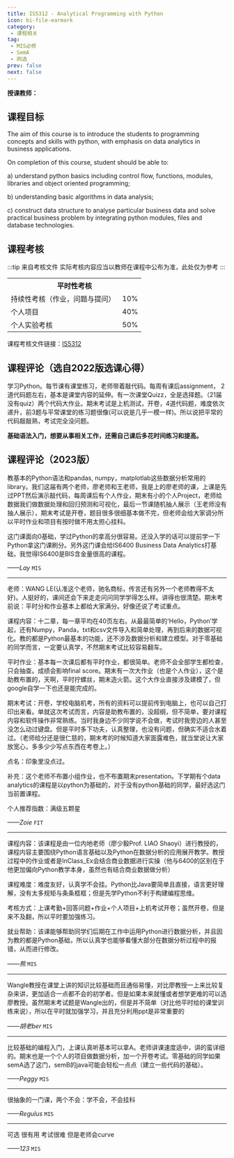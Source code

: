 ```yaml
---
title: IS5312 - Analytical Programming with Python
icon: bi-file-earmark
category: 
 - 课程相关
tag:
 - MIS必修
 - SemA
 - 网选
prev: false
next: false
---
```


<VPBanner
    title = "0基础小白？"
    content = "自学之余提提你，正确的思路可以帮助你正确的编程"
    logo = "brokenrobot.jpg"
    :actions = '[  
        {
            text: "详细信息",
            link: "../../Useful/Learning/coding_greenhand.md"
        },
    ]'
/>

**授课教师：**

<VPBanner
  title = "王乐（Prof. WANG Le）"
  content = "Assistant Professor"
  logo = "https://www.cb.cityu.edu.hk/portfolio/photos/lwang595.jpg"
  :actions = '[  
        {
            text: "详细信息",
            link: "https://www.cb.cityu.edu.hk/People-and-Research/People/People-Details?eid=lwang595"
        },
    ]'
/>

<VPBanner
  title = "廖少毅(Prof. LIAO Shaoyi) 'Stephen'"
  content = "Professor"
  logo = "https://www.cb.cityu.edu.hk/portfolio/photos/issliao.jpg"
  :actions = '[
        {
            text: "详细信息",
            link: "https://www.cb.cityu.edu.hk/People-and-Research/People/People-Details?eid=issliao"
        },
    ]'
/>


<!--more-->

## 课程目标

The aim of this course is to introduce the students to programming concepts and skills with python, with emphasis on data analytics in business applications.

On completion of this course, student should be able to:

a) understand python basics including control flow, functions, modules, libraries and object oriented programming;

b) understanding basic algorithms in data analysis;

c) construct data structure to analyse particular business data and solve practical business problem by integrating python modules, files and database technologies.

## 课程考核

:::tip 来自考核文件
实际考核内容应当以教师在课程中公布为准，此处仅为参考
:::
<table>
    <tr>
        <th colspan=2>
            平时性考核
        </th>
    </tr>
    <tr>
        <td>
            持续性考核（作业，问题与提问）
        </td>
        <td>
            10%
        </td>
    </tr>
    <tr>
        <td>
            个人项目
        </td>
        <td>
            40%
        </td>
    </tr>
    <tr>
        <td>
            个人实验考核
        </td>
        <td>
            50%
        </td>
    </tr>
</table>

课程考核文件链接：[IS5312](https://www.cityu.edu.hk/catalogue/pg/202425/course/IS5312.pdf)

## 课程评论（选自2022版选课心得）

学习Python。每节课有课堂练习，老师带着敲代码。每周有课后assignment， 2道代码题左右，基本是课堂内容的延伸。有一次课堂Quizz，全是选择题。（21届没有quiz）两个代码大作业。期末考试是上机测试，开卷，4道代码题，难度依次递升，前3题与平常课堂的练习题很像(可以说是几乎一模一样)。所以说把平常的代码敲敲熟，考试完全没问题。

**基础语法入门，想要从事相关工作，还需自己课后多花时间练习和提高。**

## 课程评论（2023版）

教基本的Python语法和pandas, numpy，matplotlab这些数据分析常用的library。我们这届有两个老师，廖老师和王老师，我是上的廖老师的课，上课是先过PPT然后演示敲代码，每周课后有个人作业，期末有小的个人Project，老师给数据我们做数据处理和回归预测和可视化，最后一节课随机抽人展示（王老师没有抽人展示），期末考试是开卷，题目很多很细基本做不完，但老师会给大家调分所以平时作业和项目有按时做不用太担心挂科。

这门课面向0基础，学过Python的拿高分很容易。还没入学的话可以提前学一下Python拿这门课刷分。另外这门课会给IS6400 Business Data Analytics打基础，我觉得IS6400是BIS含金量很高的课程。

_——Lay_ `MIS`

---

老师：WANG LE(认准这个老师，驰名商标，传言还有另外一个老师教得不太好)。人挺好的，课间还会下来走走问问同学学得怎么样。讲得也很清楚。期末考前说：平时分和作业基本上都给大家满分。好像还说了考试重点。

课程内容：十二章，每一章平均在40页左右。从最最简单的‘Hello，Python’学起，还有Numpy，Panda，txt和csv文件导入和简单处理，再到后来的数据可视化。教的都是Python最基本的功能，还不涉及数据分析和建立模型。对于零基础的同学而言，一定要认真学，不然期末考试比较容易翻车。

平时作业：基本每一次课后都有平时作业，都很简单。老师不会全部学生都检查，只会抽查。成绩会影响final score。期末有一次大作业（也是个人作业），这个是助教布置的，天啊，平时拧螺丝，期末造火箭。这个大作业直接涉及建模了，但google自学一下也还是能完成的。

期末考试：开卷，学校电脑机考，所有的资料可以提前传到电脑上，也可以自己打印出来看。单就这次考试而言，内容是助教布置的，没超纲，但不简单，要对课程内容和软件操作非常熟练。当时我身边不少同学说不会做，考试时我旁边的人甚至没怎么动过键盘。但是平时多下功夫，认真整理，也没有问题，但确实不适合水着过。（老师给分还是很仁慈的，期末考的时候知道大家面露难色，就当堂说让大家放宽心，多多少少写点东西在考卷上。）

点名：印象里没点过。

补充：这个老师不布置小组作业，也不布置期末presentation。下学期有个data analytics的课程是以python为基础的，对于没有python基础的同学，最好选这门当前置课程。

个人推荐指数：满级五颗星

_——Zoie_ `FIT`

---

课程内容：该课程是由一位内地老师（廖少毅Prof. LIAO Shaoyi）进行教授的，课程内容主要围绕Python语言基础以及Python在数据分析的应用展开教学。教授过程中的作业或者是InClass_Ex会结合商业数据进行实操（他与6400的区别在于他更加偏向Python教学本身，虽然也有结合商业数据做分析）

课程难度：难度友好，认真学不会挂。Python比Java要简单且直接，语言更好理解，没有太多规矩与条条框框；但是先学Python不利于构建编程思维。

考核方式：上课考勤+回答问题+作业+个人项目+上机考试开卷；虽然开卷，但是来不及翻，所以平时要加强练习。

就业帮助：该课能够帮助同学们后期在工作中运用Python进行数据分析，并且因为教的都是Python基础，所以认真学也能够看懂大部分在数据分析过程中的报错，从而进行修改。

_——熊_ `MIS`

---

Wangle教授在课堂上讲的知识比较基础而且通俗易懂，对比廖教授一上来比较复杂来讲，更加适合一点都不会的初学者。但是如果本来就懂或者想学更难的可以选廖教授。虽然期末考试题是Wangle出的，但是并不简单（对比他平时给的课堂训练来说），所以在平时就加强学习，并且充分利用ppt是非常重要的

_——胡老ber_ `MIS`

---

比较基础的编程入门，上课认真听基本可以拿A。老师讲课速度适中，讲的蛮详细的。期末也是一个个人的项目做数据分析，加一个开卷考试。零基础的同学如果semA选了这门，semB的java可能会轻松一点点（建立一些代码的基础）。

_——Peggy_ `MIS`

---

很抽象的一门课，两个不会：学不会，不会挂科

_——Regulus_ `MIS`

---

可选 很有用 考试很难 但是老师会curve

_——123_ `MIS`
